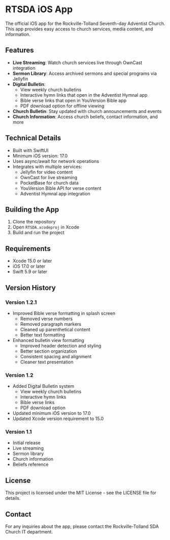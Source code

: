 # RTSDA iOS App

The official iOS app for the Rockville-Tolland Seventh-day Adventist Church. This app provides easy access to church services, media content, and information.

## Features

- **Live Streaming**: Watch church services live through OwnCast integration
- **Sermon Library**: Access archived sermons and special programs via Jellyfin
- **Digital Bulletin**: 
  - View weekly church bulletins
  - Interactive hymn links that open in the Adventist Hymnal app
  - Bible verse links that open in YouVersion Bible app
  - PDF download option for offline viewing
- **Church Bulletin**: Stay updated with church announcements and events
- **Church Information**: Access church beliefs, contact information, and more

## Technical Details

- Built with SwiftUI
- Minimum iOS version: 17.0
- Uses async/await for network operations
- Integrates with multiple services:
  - Jellyfin for video content
  - OwnCast for live streaming
  - PocketBase for church data
  - YouVersion Bible API for verse content
  - Adventist Hymnal app integration

## Building the App

1. Clone the repository
2. Open `RTSDA.xcodeproj` in Xcode
3. Build and run the project

## Requirements

- Xcode 15.0 or later
- iOS 17.0 or later
- Swift 5.9 or later

## Version History

### Version 1.2.1
- Improved Bible verse formatting in splash screen
  - Removed verse numbers
  - Removed paragraph markers
  - Cleaned up parenthetical content
  - Better text formatting
- Enhanced bulletin view formatting
  - Improved header detection and styling
  - Better section organization
  - Consistent spacing and alignment
  - Cleaner text presentation

### Version 1.2
- Added Digital Bulletin system
  - View weekly church bulletins
  - Interactive hymn links
  - Bible verse links
  - PDF download option
- Updated minimum iOS version to 17.0
- Updated Xcode version requirement to 15.0

### Version 1.1
- Initial release
- Live streaming
- Sermon library
- Church information
- Beliefs reference

## License

This project is licensed under the MIT License - see the LICENSE file for details.

## Contact

For any inquiries about the app, please contact the Rockville-Tolland SDA Church IT department. 